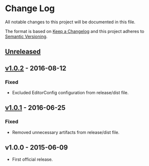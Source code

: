 # Change Log
All notable changes to this project will be documented in this file.

The format is based on [Keep a Changelog](http://keepachangelog.com/) and this project adheres to [Semantic Versioning](http://semver.org/).

## [Unreleased]

## [v1.0.2] - 2016-08-12
### Fixed
- Excluded EditorConfig configuration from release/dist file.

## [v1.0.1] - 2016-06-25
### Fixed
- Removed unnecessary artifacts from release/dist file.

## v1.0.0 - 2015-06-09
- First official release.

[Unreleased]: https://github.com/raphaelstolt/json-merge-patch/compare/v1.0.2...HEAD
[v1.0.2]: https://github.com/raphaelstolt/json-merge-patch/compare/v1.0.1...v1.0.2
[v1.0.1]: https://github.com/raphaelstolt/json-merge-patch/compare/v1.0.0...v1.0.1
